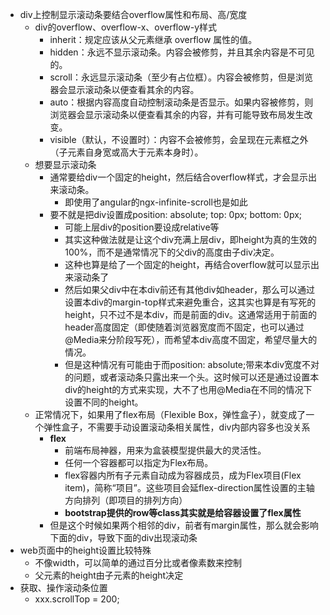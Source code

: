 * div上控制显示滚动条要结合overflow属性和布局、高/宽度
    * div的overflow、overflow-x、overflow-y样式
        * inherit：规定应该从父元素继承 overflow 属性的值。
        * hidden：永远不显示滚动条。内容会被修剪，并且其余内容是不可见的。
        * scroll：永远显示滚动条（至少有占位框）。内容会被修剪，但是浏览器会显示滚动条以便查看其余的内容。
        * auto：根据内容高度自动控制滚动条是否显示。如果内容被修剪，则浏览器会显示滚动条以便查看其余的内容，并有可能导致布局发生改变。
        * visible（默认，不设置时）：内容不会被修剪，会呈现在元素框之外（子元素自身宽或高大于元素本身时）。
    * 想要显示滚动条
        * 通常要给div一个固定的height，然后结合overflow样式，才会显示出来滚动条。
            * 即使用了angular的ngx-infinite-scroll也是如此
        * 要不就是把div设置成position: absolute; top: 0px; bottom: 0px;
            * 可能上层div的position要设成relative等
            * 其实这种做法就是让这个div充满上层div，即height为真的生效的100%，而不是通常情况下的父div的高度由子div决定。
            * 这种也算是给了一个固定的height，再结合overflow就可以显示出来滚动条了
            * 然后如果父div中在本div前还有其他div如header，那么可以通过设置本div的margin-top样式来避免重合，这其实也算是有写死的height，只不过不是本div，而是前面的div。这通常适用于前面的header高度固定（即使随着浏览器宽度而不固定，也可以通过@Media来分阶段写死），而希望本div高度不固定，希望尽量大的情况。
            * 但是这种情况有可能由于而position: absolute;带来本div宽度不对的问题，或者滚动条只露出来一个头。这时候可以还是通过设置本div的height的方式来实现，大不了也用@Media在不同的情况下设置不同的height。
    * 正常情况下，如果用了flex布局（Flexible Box，弹性盒子），就变成了一个弹性盒子，不需要手动设置滚动条相关属性，div内部内容多也没关系
        * **flex**
            * 前端布局神器，用来为盒装模型提供最大的灵活性。
            * 任何一个容器都可以指定为Flex布局。
            * flex容器内所有子元素自动成为容器成员，成为Flex项目(Flex item)，简称“项目”。这些项目会延flex-direction属性设置的主轴方向排列（即项目的排列方向）
            * **bootstrap提供的row等class其实就是给容器设置了flex属性**
        * 但是这个时候如果两个相邻的div，前者有margin属性，那么就会影响下面的div，导致下面的div出现滚动条
* web页面中的height设置比较特殊
    * 不像width，可以简单的通过百分比或者像素数来控制
    * 父元素的height由子元素的height决定
* 获取、操作滚动条位置
    * xxx.scrollTop = 200;